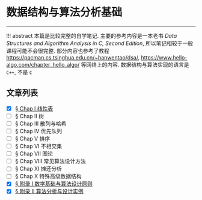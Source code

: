 # 数据结构与算法分析基础
---
!!! abstract
	本篇是比较完整的自学笔记. 主要的参考内容是一本老书 *Data Structures and Algorithm Analysis in C, Second Edition*, 所以笔记相较于一般课程可能不会很完整. 部分内容也参考了教程 <https://pacman.cs.tsinghua.edu.cn/~hanwentao/dsa/>, <https://www.hello-algo.com/chapter_hello_algo/> 等网络上的内容. 数据结构与算法实现的语言是 `C++`, 不是 `C`

## 文章列表

- [x] [§ Chap I      线性表](array.md)
- [ ] § Chap II     树
- [ ] § Chap III    散列与哈希
- [ ] § Chap IV   优先队列
- [ ] § Chap V     排序
- [ ] § Chap VI    不相交集
- [ ] § Chap VII   图论
- [ ] § Chap VIII  常见算法设计方法
- [ ] § Chap XI    摊还分析
- [ ] § Chap X     特殊高级数据结构
- [x] [§ 附录 I        数学基础与算法设计原则](appendix1.md)
- [x] [§ 附录 II       算法分析与设计实例](appendix2.md)
